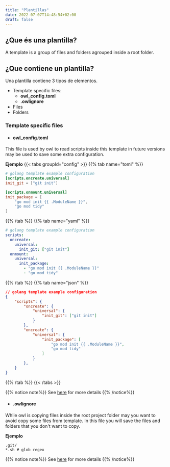 ```yaml
---
title: "Plantillas"
date: 2022-07-07T14:48:54+02:00
draft: false
---
```


## ¿Que és una plantilla?
A template is a group of files and folders agrouped inside a root folder.

## ¿Que contiene un plantilla?
Una plantilla contiene 3 tipos de elementos.

- Template specific files:
    - **owl_config.toml**
    - **.owlignore**
- Files
- Folders

### Template specific files

- #### owl_config.toml
This file is used by owl to read scripts inside this template in future versions may be used
to save some extra configuration.

**Ejemplo**
{{< tabs groupId="config" >}}
{{% tab name="toml" %}}
```toml
# golang template example configuration
[scripts.oncreate.universal]
init_git = ["git init"]

[scripts.onmount.universal]
init_package = [
    "go mod init {{ .ModuleName }}",
    "go mod tidy"
]
```
{{% /tab %}}
{{% tab name="yaml" %}}
```yaml
# golang template example configuration
scripts:
  oncreate:
    universal:
      init_git: ["git init"]
  onmount:
    universal:
      init_package:
        - "go mod init {{ .ModuleName }}"
        - "go mod tidy"
```
{{% /tab %}}
{{% tab name="json" %}}
```json
// golang template example configuration
{
    "scripts": {
        "oncreate": {
            "universal": {
                "init_git": ["git init"]
            }
        },
        "oncreate": {
            "universal": {
                "init_package": [
                    "go mod init {{ .ModuleName }}",
                    "go mod tidy"
                ]
            }
        },
    }
}
```
{{% /tab %}}
{{< /tabs >}}

{{% notice note%}}
See [here]() for more details
{{% /notice%}}

- #### .owlignore
While owl is copying files inside the root project folder may you want to avoid copy some
files from template. In this file you will save the files and folders that you don't want to copy.

**Ejemplo**
```
.git/
*.sh # glob regex
```

{{% notice note%}}
See [here]() for more details
{{% /notice%}}
